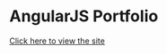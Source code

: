 # AngularJS Portfolio

[Click here to view the site](http://christianmcfarland.github.io/Portfolio)
